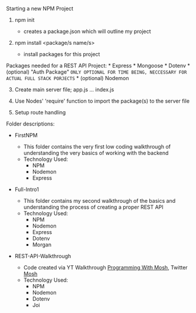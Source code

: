 Starting a new NPM Project
1) npm init
    - creates a package.json which will outline my project

2) npm install <package/s name/s\>
    - install packages for this project

Packages needed for a REST API Project:
    * Express
    * Mongoose
    * Dotenv
    * (optional) "Auth Package" `ONLY OPTIONAL FOR TIME BEING, NECCESSARY FOR ACTUAL FULL STACK PORJECTS`
    * (optional) Nodemon

3) Create main server file; app.js ... index.js

4) Use Nodes' 'require' function to import the package(s) to the server file

5) Setup route handling

Folder descriptions:

* FirstNPM
    - This folder contains the very first low coding walkthrough of understanding the very basics of working with the backend
    - Technology Used:
        - NPM
        - Nodemon
        - Express

* Full-Intro1
    - This folder contains my second walkthrough of the basics and understanding the process of creating a proper REST API
    - Technology Used:
        - NPM
        - Nodemon
        - Express
        - Dotenv
        - Morgan

* REST-API-Walkthrough
    - Code created via YT Walkthrough [Programming With Mosh](https://www.youtube.com/watch?v=pKd0Rpw7O48), Twitter [Mosh](http://twitter.com/@moshhamedani)
    - Technology Used:
        - NPM
        - Nodemon
        - Dotenv
        - Joi